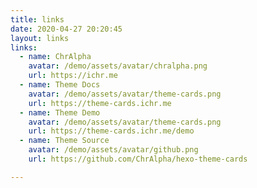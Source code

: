 ```yaml
---
title: links
date: 2020-04-27 20:20:45
layout: links
links: 
  - name: ChrAlpha
    avatar: /demo/assets/avatar/chralpha.png
    url: https://ichr.me
  - name: Theme Docs
    avatar: /demo/assets/avatar/theme-cards.png
    url: https://theme-cards.ichr.me
  - name: Theme Demo
    avatar: /demo/assets/avatar/theme-cards.png
    url: https://theme-cards.ichr.me/demo
  - name: Theme Source
    avatar: /demo/assets/avatar/github.png
    url: https://github.com/ChrAlpha/hexo-theme-cards

---
```

